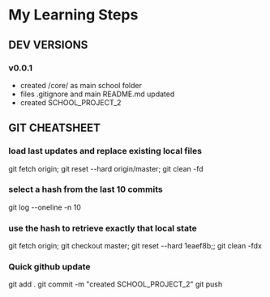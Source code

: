 # My Learning Steps


## DEV VERSIONS
### v0.0.1
- created /core/ as main school folder
- files .gitignore and main README.md updated
- created SCHOOL_PROJECT_2

## GIT CHEATSHEET
### load last updates and replace existing local files
git fetch origin; git reset --hard origin/master; git clean -fd
### select a hash from the last 10 commits
git log --oneline -n 10
### use the hash to retrieve exactly that local state
git fetch origin; git checkout master; git reset --hard 1eaef8b;; git clean -fdx
### Quick github update
git add .
git commit -m "created SCHOOL_PROJECT_2"
git push
